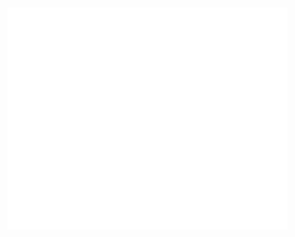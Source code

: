 <h1>
  <img src="name.svg" width="800" height="400" alt="❀ Hello, I'm Sydney! ❀r" style="--background: red;" />
</h1>
